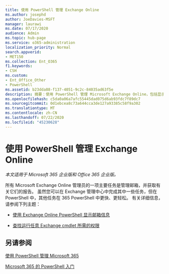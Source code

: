 ```yaml
---
title: 使用 PowerShell 管理 Exchange Online
ms.author: josephd
author: JoeDavies-MSFT
manager: laurawi
ms.date: 07/17/2020
audience: Admin
ms.topic: hub-page
ms.service: o365-administration
localization_priority: Normal
search.appverid:
- MET150
ms.collection: Ent_O365
f1.keywords:
- CSH
ms.custom:
- Ent_Office_Other
- PowerShell
ms.assetid: b23dda88-f137-4051-9c2c-84035ad63f5e
description: 摘要：使用 PowerShell 管理 Microsoft Exchange Online，包括显示邮箱配置和高级报告。
ms.openlocfilehash: c5da0a06a7afc55445dad075d6ab93fdc7f89dc7
ms.sourcegitcommit: 0d1ebcea8c73a644cca3de127a93385c58f9a302
ms.translationtype: MT
ms.contentlocale: zh-CN
ms.lasthandoff: 07/22/2020
ms.locfileid: "45230628"
---
```

# <a name="manage-exchange-online-with-powershell"></a>使用 PowerShell 管理 Exchange Online

*本文适用于 Microsoft 365 企业版和 Office 365 企业版。*

所有 Microsoft Exchange Online 管理员的一项主要任务是管理邮箱，并获取有关它们的报告。 虽然您可以在 Exchange 管理中心中完成其中一些任务，但在 PowerShell 中，其他任务在 365 PowerShell 中更快、更轻松。 有关详细信息，请参阅下列主题：
  
- [使用 Exchange Online PowerShell 显示邮箱信息](https://docs.microsoft.com/exchange/recipients-in-exchange-online/manage-user-mailboxes/use-powershell-to-display-mailbox-information)
    
- [查找运行任意 Exchange cmdlet 所需的权限](https://docs.microsoft.com/powershell/exchange/exchange-server/find-exchange-cmdlet-permissions)
    
## <a name="see-also"></a>另请参阅

[使用 PowerShell 管理 Microsoft 365](manage-office-365-with-office-365-powershell.md)
  
[Microsoft 365 的 PowerShell 入门](getting-started-with-office-365-powershell.md)


